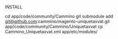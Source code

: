 INSTALL

cd app/code/community/Cammino
git submodule add git@github.com:cammino/magento-uniquetaxvat.git app/code/community/Cammino/Uniquetaxvat
cp Cammino_Uniquetaxvat.xml app/etc/modules/
